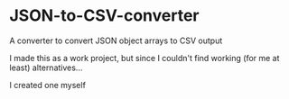 # JSON-to-CSV-converter

A converter to convert JSON object arrays to CSV output

I made this as a work project, but since I couldn't find working (for me at least) alternatives...

I created one myself
